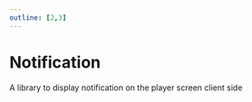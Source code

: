 ```yaml
---
outline: [2,3]
---
```

# Notification <BadgeClient/>

A library to display notification on the player screen client side

<!--@include: ./autodoc/autodoc_client_functions.md-->